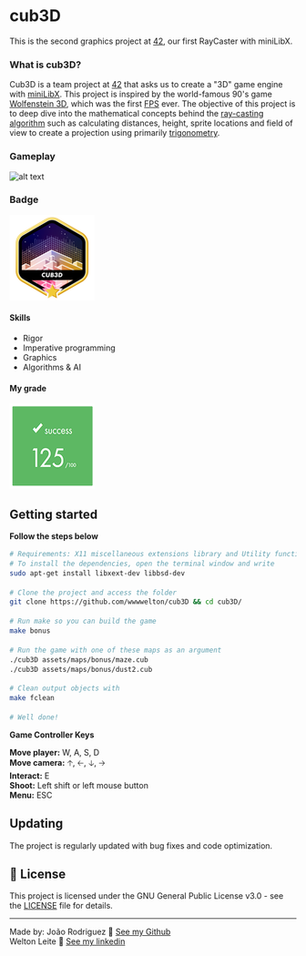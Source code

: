 # cub3D
This is the second graphics project at [42](42sp.org.br), our first RayCaster with miniLibX.

### What is cub3D?
Cub3D is a team project at [42](42sp.org.br) that asks us to create a "3D" game engine with [miniLibX](https://github.com/42Paris/minilibx-linux). This project is inspired by the world-famous 90's game [Wolfenstein 3D](https://pt.wikipedia.org/wiki/Wolfenstein_3D), which was the first [FPS](https://en.wikipedia.org/wiki/First-person_shooter#:~:text=First%2Dperson%20shooter%20(FPS),in%20a%20three%2Ddimensional%20space.) ever. The objective of this project is to deep dive into the mathematical concepts behind the [ray-casting algorithm](https://en.wikipedia.org/wiki/Ray_casting) such as calculating distances, height, sprite locations and field of view to create a projection using primarily [trigonometry](https://en.wikipedia.org/wiki/Trigonometry).

### Gameplay
![alt text](./images/gameplay.gif)

### Badge
<img src="./images/cub3dm.png" width="150" height="150"/>

#### Skills
- Rigor
- Imperative programming
- Graphics
- Algorithms & AI

#### My grade
<img src="./images/score2.png" width="150" height="150"/>


## Getting started
**Follow the steps below**
```bash
# Requirements: X11 miscellaneous extensions library and Utility functions from BSD
# To install the dependencies, open the terminal window and write
sudo apt-get install libxext-dev libbsd-dev

# Clone the project and access the folder
git clone https://github.com/wwwwelton/cub3D && cd cub3D/

# Run make so you can build the game
make bonus

# Run the game with one of these maps as an argument
./cub3D assets/maps/bonus/maze.cub
./cub3D assets/maps/bonus/dust2.cub

# Clean output objects with
make fclean

# Well done!
```

**Game Controller Keys**

**Move player:** W, A, S, D<br />**Move camera:** 🡡, 🡠, 🡣, 🡢<br />**Interact:** E<br />**Shoot:** Left shift or left mouse button<br />**Menu:** ESC<br />

## Updating

The project is regularly updated with bug fixes and code optimization.

## 📝 License

This project is licensed under the GNU General Public License v3.0 - see the [LICENSE](LICENSE) file for details.

---

Made by:
João Rodriguez 👋 [See my Github](https://github.com/VLN37)<br />Welton Leite 👋 [See my linkedin](https://www.linkedin.com/in/welton-leite-b3492985/)
